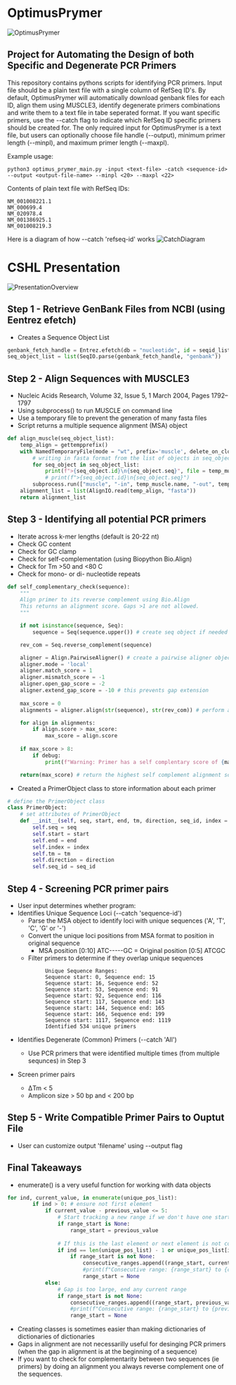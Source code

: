 
# OptimusPrymer
![OptimusPrymer](./figures/Optimus_Prime.webp)
## Project for Automating the Design of both Specific and Degenerate PCR Primers

This repository contains pythons scripts for identifying PCR primers. Input file should be a plain text file with a single column of RefSeq ID's. By default, OptimusPrymer will automatically download genbank files for each ID, align them using MUSCLE3, identify degenerate primers combinations and write them to a text file in tabe seperated format. If you want specific primers, use the --catch flag to indicate which RefSeq ID specific primers should be created for. The only required input for OptimusPrymer is a text file, but users can optionally choose file handle (--output), minimum primer length (--minpl), and maximum primer length (--maxpl).

Example usage:
```
python3 optimus_prymer_main.py -input <text-file> -catch <sequence-id> --output <output-file-name> --minpl <20> --maxpl <22>
```

Contents of plain text file with RefSeq IDs:
```
NM_001008221.1
NM_000699.4
NM_020978.4
NM_001386925.1
NM_001008219.3
```
Here is a diagram of how --catch 'refseq-id' works
![CatchDiagram](./figures/pcr_diagram.png)

# CSHL Presentation
![PresentationOverview](./figures/cshl_presentation.png)

## Step 1 - Retrieve GenBank Files from NCBI (using Eentrez efetch)
* Creates a Sequence Object List
```Python
genbank_fetch_handle = Entrez.efetch(db = "nucleotide", id = seqid_list, rettype = "gb", retmode = "text" )
seq_object_list = list(SeqIO.parse(genbank_fetch_handle, "genbank"))
```

## Step 2 - Align Sequences with MUSCLE3
* Nucleic Acids Research, Volume 32, Issue 5, 1 March 2004, Pages 1792–1797
* Using subprocess() to run MUSCLE on command line
* Use a temporary file to prevent the generation of many fasta files
* Script returns a multiple sequence alignment (MSA) object
```Python
def align_muscle(seq_object_list):
    temp_align = gettempprefix()
    with NamedTemporaryFile(mode = "wt", prefix='muscle', delete_on_close=False) as temp_muscle:
        # writing in fasta format from the list of objects in seq_object_list, and save to temp_muscle
        for seq_object in seq_object_list:
            print(f">{seq_object.id}\n{seq_object.seq}", file = temp_muscle)
            # print(f">{seq_object.id}\n{seq_object.seq}")
        subprocess.run(["muscle", "-in", temp_muscle.name, "-out", temp_align])
    alignment_list = list(AlignIO.read(temp_align, "fasta"))
    return alignment_list
```


## Step 3 - Identifying all potential PCR primers
* Iterate across k-mer lengths (default is 20-22 nt)
* Check GC content
* Check for GC clamp
* Check for self-complementation (using Biopython Bio.Align)
* Check for Tm >50 and <80 C
* Check for mono- or di- nucleotide repeats
```Python
def self_complementary_check(sequence):
    """
    Align primer to its reverse complement using Bio.Align
    This returns an alignment score. Gaps >1 are not allowed.
    """

    if not isinstance(sequence, Seq):
        sequence = Seq(sequence.upper()) # create seq object if needed

    rev_com = Seq.reverse_complement(sequence)

    aligner = Align.PairwiseAligner() # create a pairwise aligner object
    aligner.mode = 'local'
    aligner.match_score = 1
    aligner.mismatch_score = -1
    aligner.open_gap_score = -2
    aligner.extend_gap_score = -10 # this prevents gap extension
    
    max_score = 0
    alignments = aligner.align(str(sequence), str(rev_com)) # perform alignment

    for align in alignments:
        if align.score > max_score:
            max_score = align.score
    
    if max_score > 8:
        if debug:
            print(f"Warning: Primer has a self complentary score of {max_score}", file = sys.stderr)

    return(max_score) # return the highest self complement alignment score
```

* Created a PrimerObject class to store information about each primer
```Python
# define the PrimerObject class
class PrimerObject:
    # set attributes of PrimerObject
    def __init__(self, seq, start, end, tm, direction, seq_id, index = -1):
        self.seq = seq
        self.start = start
        self.end = end
        self.index = index
        self.tm = tm
        self.direction = direction
        self.seq_id = seq_id
```


## Step 4 - Screening PCR primer pairs
* User input determines whether program:
* Identifies Unique Sequence Loci (--catch 'sequence-id')
    * Parse the MSA object to identify loci with unique sequences ('A', 'T', 'C', 'G' or '-')
    * Convert the unique loci positions from MSA format to position in original sequence
        * MSA position [0:10] ATC-----GC  = Original position [0:5] ATCGC
    * Filter primers to determine if they overlap unique sequences

```
            Unique Sequence Ranges:
            Sequence start: 0, Sequence end: 15
            Sequence start: 16, Sequence end: 52
            Sequence start: 53, Sequence end: 91
            Sequence start: 92, Sequence end: 116
            Sequence start: 117, Sequence end: 143
            Sequence start: 144, Sequence end: 165
            Sequence start: 166, Sequence end: 199
            Sequence start: 1117, Sequence end: 1119
            Identified 534 unique primers
```

* Identifies Degenerate (Common) Primers (--catch 'All')
    * Use PCR primers that were identified multiple times (from multiple sequnces) in Step 3

* Screen primer pairs
    * ΔTm < 5
    * Amplicon size > 50 bp and < 200 bp

## Step 5 - Write Compatible Primer Pairs to Ouptut File
* User can customize output 'filename' using --output flag


## Final Takeaways
* enumerate() is a very useful function for working with data objects
```Python
for ind, current_value, in enumerate(unique_pos_list):
        if ind > 0: # ensure not first element
            if current_value - previous_value <= 5:
                # Start tracking a new range if we don't have one started
                if range_start is None:
                    range_start = previous_value
                
                # If this is the last element or next element is not consecutive, end the range
                if ind == len(unique_pos_list) - 1 or unique_pos_list[ind + 1] - current_value > 5:
                    if range_start is not None:
                        consecutive_ranges.append((range_start, current_value))
                        #print(f"Consecutive range: {range_start} to {current_value}")
                        range_start = None
            else:
                # Gap is too large, end any current range
                if range_start is not None:
                    consecutive_ranges.append((range_start, previous_value))
                    #print(f"Consecutive range: {range_start} to {previous_value}")
                    range_start = None
```

* Creating classes is sometimes easier than making dictionaries of dictionaries of dictionaries
* Gaps in alignment are not necessarilly useful for desinging PCR primers (when the gap in alignment is at the beginning of a sequence)
* If you want to check for complementarity between two sequences (ie primers) by doing an alignment you always reverse complement one of the sequences.



